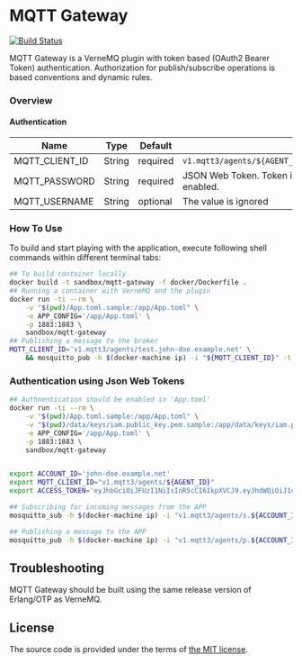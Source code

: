 # MQTT Gateway

[![Build Status][travis-img]][travis]

MQTT Gateway is a VerneMQ plugin with token based (OAuth2 Bearer Token) authentication.
Authorization for publish/subscribe operations is based conventions and dynamic rules.



### Overview

#### Authentication

| Name           |   Type |  Default | Description                                                      |
| -------------- | ------ | -------- | ---------------------------------------------------------------- |
| MQTT_CLIENT_ID | String | required | `v1.mqtt3/agents/${AGENT_LABEL}.${ACCOUNT_LABEL}.${AUDIENCE}`    |
| MQTT_PASSWORD  | String | required | JSON Web Token. Token is required if auhentification is enabled. |
| MQTT_USERNAME  | String | optional | The value is ignored                                             |



### How To Use

To build and start playing with the application,
execute following shell commands within different terminal tabs:

```bash
## To build container locally
docker build -t sandbox/mqtt-gateway -f docker/Dockerfile .
## Running a container with VerneMQ and the plugin
docker run -ti --rm \
    -v "$(pwd)/App.toml.sample:/app/App.toml" \
    -e APP_CONFIG='/app/App.toml' \
    -p 1883:1883 \
    sandbox/mqtt-gateway
## Publishing a message to the broker
MQTT_CLIENT_ID='v1.mqtt3/agents/test.john-doe.example.net' \
    && mosquitto_pub -h $(docker-machine ip) -i "${MQTT_CLIENT_ID}" -t 'foo' -m '{"payload": "bar"}'
```



### Authentication using Json Web Tokens

```bash
## Authnentication should be enabled in 'App.toml'
docker run -ti --rm \
    -v "$(pwd)/App.toml.sample:/app/App.toml" \
    -v "$(pwd)/data/keys/iam.public_key.pem.sample:/app/data/keys/iam.public_key.pem.sample" \
    -e APP_CONFIG='/app/App.toml' \
    -p 1883:1883 \
    sandbox/mqtt-gateway


export ACCOUNT_ID='john-doe.example.net'
export MQTT_CLIENT_ID="v1.mqtt3/agents/${AGENT_ID}"
export ACCESS_TOKEN='eyJhbGciOiJFUzI1NiIsInR5cCI6IkpXVCJ9.eyJhdWQiOiJ1c3IuZXhhbXBsZS5uZXQiLCJpc3MiOiJpYW0uc3ZjLmV4YW1wbGUubmV0Iiwic3ViIjoiam9obi1kb2UifQ.CjwC4qMT9nGt9oJALiGS6FtpZy3-nhX3L3HyM34Q1sL0P73-7X111A56UlbpQmuu5tGte9-Iu0iMJEYlD5XuGA'

## Subscribing for incoming messages from the APP
mosquitto_sub -h $(docker-machine ip) -i "v1.mqtt3/agents/s.${ACCOUNT_ID}" -P "${ACCESS_TOKEN}" -u 'ignore' -t "agents/s.${ACCOUNT_ID}/api/v1/in/APP"

## Publishing a message to the APP
mosquitto_pub -h $(docker-machine ip) -i "v1.mqtt3/agents/p.${ACCOUNT_ID}" -P "${ACCESS_TOKEN}" -u 'ignore' -t "agents/p.${ACCOUNT_ID}/api/v1/out/APP" -m '{"payload": "bar"}'
```



## Troubleshooting

MQTT Gateway should be built using the same release version of Erlang/OTP as VerneMQ.



## License

The source code is provided under the terms of [the MIT license][license].

[travis]:https://travis-ci.com/netology-group/mqtt-gateway?branch=master
[travis-img]:https://travis-ci.com/netology-group/mqtt-gateway.png?branch=master
[license]:http://www.opensource.org/licenses/MIT
